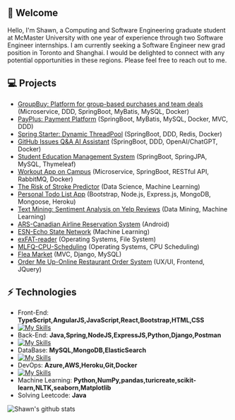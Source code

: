 <h2> 🤖 Welcome</h2>

Hello, I'm Shawn, a Computing and Software Engineering graduate student at McMaster University with one year of experience through two Software Engineer internships. I am currently seeking a Software Engineer new grad position in Toronto and Shanghai. I would be delighted to connect with any potential opportunities in these regions. Please feel free to reach out to me.

## 💻 Projects
* [GroupBuy: Platform for group-based purchases and team deals](https://github.com/Makiato1999/GroupBuy) (Microservice, DDD, SpringBoot, MyBatis, MySQL, Docker)
* [PayPlus: Payment Platform](https://github.com/Makiato1999/PayPlus) (SpringBoot, MyBatis, MySQL, Docker, MVC, DDD)
* [Spring Starter: Dynamic ThreadPool](https://github.com/Makiato1999/Dynamic-ThreadPool) (SpringBoot, DDD, Redis, Docker)
* [GitHub Issues Q&A AI Assistant](https://github.com/Makiato1999/ChatBot-api) (SpringBoot, DDD, OpenAI/ChatGPT, Docker)
* [Student Education Management System](https://github.com/Makiato1999/EduManageSystem) (SpringBoot, SpringJPA, MySQL, Thymeleaf)
* [Workout App on Campus](https://github.com/Makiato1999/MacRun-MicroService) (Microservice, SpringBoot, RESTful API, RabbitMQ, Docker)
* [The Risk of Stroke Predictor](https://github.com/Makiato1999/StrokePredict-DataScience) (Data Science, Machine Learning)
* [Personal Todo List App](https://github.com/Makiato1999/Todo-List-Warehouse) (Bootstrap, Node.js, Express.js, MongoDB, Mongoose, Heroku) 
* [Text Mining: Sentiment Analysis on Yelp Reviews](https://github.com/Makiato1999/COMP4710_Yelp) (Data Mining, Machine Learning)
* [ARS-Canadian Airline Reservation System](https://github.com/Makiato1999/ARS) (Android)
* [ESN-Echo State Network](https://github.com/Makiato1999/ESN-echo-state-network) (Machine Learning)
* [exFAT-reader](https://github.com/Makiato1999/exFAT-reader) (Operating Systems, File System)
* [MLFQ-CPU-Scheduling](https://github.com/Makiato1999/MLFQ-CPU-Scheduling) (Operating Systems, CPU Scheduling)
* [Flea Market](https://github.com/Makiato1999/FleaMarket) (MVC, Django, MySQL)
* [Order Me Up-Online Restaurant Order System](https://github.com/Makiato1999/COMP3020-Group24) (UX/UI, Frontend, JQuery)

## ⚡ Technologies 
- Front-End: **TypeScript,AngularJS,JavaScript,React,Bootstrap,HTML,CSS**
- [![My Skills](https://skillicons.dev/icons?i=ts,angular,js,react,bootstrap,html,css)](https://skillicons.dev)
- Back-End: **Java,Spring,NodeJS,ExpressJS,Python,Django,Postman**
- [![My Skills](https://skillicons.dev/icons?i=java,spring,nodejs,express,py,django,postman)](https://skillicons.dev)
- DataBase: **MySQL,MongoDB,ElasticSearch**
- [![My Skills](https://skillicons.dev/icons?i=mysql,mongodb,elasticsearch)](https://skillicons.dev)
- DevOps: **Azure,AWS,Heroku,Git,Docker**
- [![My Skills](https://skillicons.dev/icons?i=azure,aws,heroku,git,docker)](https://skillicons.dev)
- Machine Learning: **Python,NumPy,pandas,turicreate,scikit-learn,NLTK,seaborn,Matplotlib**
- Solving Leetcode: **Java**

![Shawn's github stats](https://github-readme-stats-git-masterrstaa-rickstaa.vercel.app/api?username=Makiato1999&hide=["issues"]&show_icons=true)
